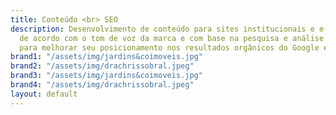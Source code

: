 ```yaml
---
title: Conteúdo <br> SEO
description: Desenvolvimento de conteúdo para sites institucionais e e-commerces,
  de acordo com o tom de voz da marca e com base na pesquisa e análise de palavras-chave
  para melhorar seu posicionamento nos resultados orgânicos do Google e outros buscadores.
brand1: "/assets/img/jardins&coimoveis.jpg"
brand2: "/assets/img/drachrissobral.jpeg"
brand3: "/assets/img/jardins&coimoveis.jpg"
brand4: "/assets/img/drachrissobral.jpeg"
layout: default
---
```


